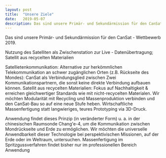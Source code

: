 ```yaml
---
layout: post
title:  "Unsere Ziele"
date:   2019-05-07
description: Das sind unsere Primär- und Sekundärmission für den CanSat - Wettbewerb 2019.
---
```


<p class="intro">Das sind unsere Primär- und Sekundärmission für den CanSat - Wettbewerb 2019.</p> 

Nutzung des Satelliten als Zwischenstation zur Live - Datenübertragung;
Satellit aus recycelten Materialien

Satellietenkommunikation: Alternative zur herkömmlichen Telekommunikation an schwer zugänglichen Orten (z.B. Rückseite des Mondes):
  CanSat als Verbindungsglied zwischen Zwei Kommunikationspartnern, die sonst keine direkte Verbindung aufbauen können.
Satellit aus recycelten Materialien: Fokus auf Nachhaltigkeit & erreichen gleichwertiger Standards wie mit nicht-recycelten Materialen.
  Wir möchten Modularität mit Recycling und Massenproduktion verbinden und den CanSat-Bau so auf eine neue Stufe heben.
  Wirtschaftliche Massenfertigung statt  langwieriges, teures Prototyping via 3D-Druck.

Anwendung findet dieses Prinzip (in veränderter Form) u. a. in der chinesischen Raumsonde Chang'e-4,
um die Kommunikation zwischen Mondrückseite und Erde zu ermöglichen.
Wir möchten die universelle Anwendbarkeit dieser Technologie bei perspektivischen Missionen, auf der Erde oder im Weltraum, untersuchen.
Massenfertigung im Spritzgussverfahren findet bisher nur im professionellen Bereich Anwendung 
